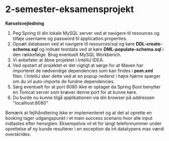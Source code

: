 # 2-semester-eksamensprojekt
<b>Kørselsvejledning</b>
<ol>
<li>Peg Spring til din lokale MySQL server ved at navigere til resources og tilføje username og password til application.properties. </li>
  <li>Opsæt databasen ved at navigere til resources/sql og køre <b>DDL-create-schema.sql</b> og indsæt testdata ved at køre <b>DML-populate-schema.sql</b> i den rækkefølge. Brug eventuelt MySQL Workbench.</li>
<li>Vi anbefaler at åbne projektet i IntelliJ IDEA.</li>
<li>Ved opstart af projektet er det vigtigt at sørge for at Maven har importeret de nødvendige dependencies som kan findes i <b>pom.xml</b> filen. I IntelliJ sker dette ved at en popup nederst i højre hjørne spørger om du vil auto-importe de fundne dependencies.</li>
<li>Sørg eventuelt for at port 8080 ikke er optaget da Spring Boot benytter en Tomcat server som kræver denne port for at kunne køre.</li>
<li>Du burde nu kunne tilgå applikationen via din browser på addressen "localhost:8080"</li>
</ol>

Bemærk at fejlhåndtering ikke er implementeret og at det at oprette en booking tager udgangspunkt i et main success scenario hvor alle input indtastes efter hensigten. Eksempelvis vil et for langt telefonnummer under oprettelse af ny kunde resulterer i en exception da int datatypens max værdi overskrides.

